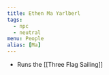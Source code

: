 ```yaml
---
title: Ethen Ma Yarlberl
tags:
  - npc
  - neutral
menu: People
alias: [Ma]
---
```


* Runs the [[Three Flag Sailing]]